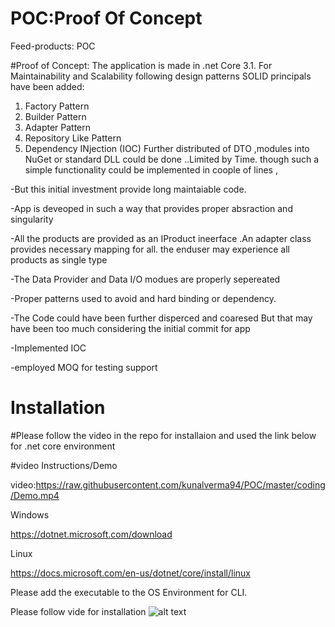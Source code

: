 # POC:Proof Of Concept
Feed-products: POC



#Proof of Concept:
The application is made in .net Core 3.1.
For Maintainability and Scalability following design  patterns SOLID principals have been added:
1.	Factory Pattern
2.	Builder Pattern
3. Adapter Pattern
5.	Repository Like Pattern
6. Dependency INjection (IOC)
Further distributed of DTO ,modules into NuGet or standard DLL could be done ..Limited by Time.
though such a simple functionality could be implemented in  coople of lines ,

-But this initial investment provide long maintaiable  code.

-App is deveoped in such a way that provides proper absraction and singularity

-All the products are provided as an IProduct ineerface .An adapter class provides necessary mapping for all.
the enduser may experience all products as single type

-The Data Provider and Data I/O  modues are properly sepereated

-Proper patterns used to avoid and hard binding or dependency.

-The Code could have been further disperced and coaresed But that may have been too much 
considering the initial commit for app
 
 -Implemented IOC
 
 -employed MOQ for testing support

# Installation 

 #Please follow the video in the repo for installaion and used the link below for .net core environment

 #video Instructions/Demo
 
 video:https://raw.githubusercontent.com/kunalverma94/POC/master/coding/Demo.mp4
 
 
 
Windows

https://dotnet.microsoft.com/download


Linux

https://docs.microsoft.com/en-us/dotnet/core/install/linux

Please add the executable to the OS Environment  for CLI.

Please follow vide for installation
![alt text](https://raw.githubusercontent.com/kunalverma94/POC/master/coding/img.jpg)


#




